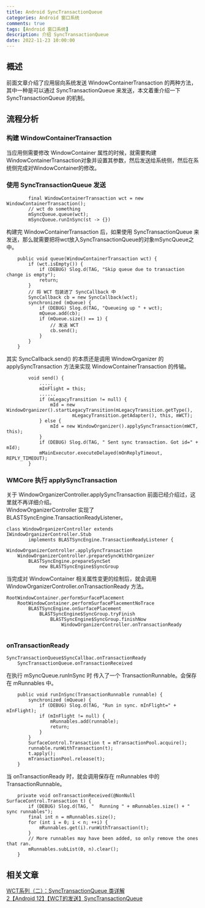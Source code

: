 ```yaml
---
title: Android SyncTransactionQueue
categories: Android 窗口系统
comments: true
tags: [Android 窗口系统]
description: 介绍 SyncTransactionQueue
date: 2022-11-23 10:00:00
---
```



## 概述

前面文章介绍了应用层向系统发送 WindowContainerTransaction 的两种方法，其中一种是可以通过 SyncTransactionQueue 来发送，本文着重介绍一下 SyncTransactionQueue 的机制。    

## 流程分析

### 构建 WindowContainerTransaction

当应用侧需要修改 WindowContainer 属性的时候，就需要构建WindowContainerTransaction对象并设置其参数，然后发送给系统侧，然后在系统侧完成对WindowContainer的修改。    

### 使用 SyncTransactionQueue 发送

```
        final WindowContainerTransaction wct = new WindowContainerTransaction();
        // wct do something
        mSyncQueue.queue(wct);
        mSyncQueue.runInSync(st -> {})
```

构建完 WindowContainerTransaction 后，如果使用 SyncTransactionQueue 来发送，那么就需要把将wct放入SyncTransactionQueue的对象mSyncQueue之中。       

```
    public void queue(WindowContainerTransaction wct) {
        if (wct.isEmpty()) {
            if (DEBUG) Slog.d(TAG, "Skip queue due to transaction change is empty");
            return;
        }
        // 将 WCT 包装进了 SyncCallback 中
        SyncCallback cb = new SyncCallback(wct);
        synchronized (mQueue) {
            if (DEBUG) Slog.d(TAG, "Queueing up " + wct);
            mQueue.add(cb);
            if (mQueue.size() == 1) {
                // 发送 WCT
                cb.send();
            }
        }
    }
```

其实 SyncCallback.send() 的本质还是调用 WindowOrganizer 的 applySyncTransaction 方法来实现 WindowContainerTransaction 的传输。    

```
        void send() {
            .....
            mInFlight = this;
            ......
            if (mLegacyTransition != null) {
                mId = new WindowOrganizer().startLegacyTransition(mLegacyTransition.getType(),
                        mLegacyTransition.getAdapter(), this, mWCT);
            } else {
                mId = new WindowOrganizer().applySyncTransaction(mWCT, this);
            }
            if (DEBUG) Slog.d(TAG, " Sent sync transaction. Got id=" + mId);
            mMainExecutor.executeDelayed(mOnReplyTimeout, REPLY_TIMEOUT);
        }
```

### WMCore 执行 applySyncTransaction

关于 WindowOrganizerController.applySyncTransaction 前面已经介绍过，这里就不再详细介绍。     
WindowOrganizerController 实现了 BLASTSyncEngine.TransactionReadyListener。     
```
class WindowOrganizerController extends IWindowOrganizerController.Stub
        implements BLASTSyncEngine.TransactionReadyListener {
```

```
WindowOrganizerController.applySyncTransaction
    WindowOrganizerController.prepareSyncWithOrganizer
        BLASTSyncEngine.prepareSyncSet
            new BLASTSyncEngine$SyncGroup
```


当完成对 WindowContainer 相关属性变更的绘制后，就会调用 WindowOrganizerController.onTransactionReady 方法。    

```
RootWindowContainer.performSurfacePlacement
    RootWindowContainer.performSurfacePlacementNoTrace
        BLASTSyncEngine.onSurfacePlacement
            BLASTSyncEngine$SyncGroup.tryFinish
                BLASTSyncEngine$SyncGroup.finishNow
                    WindowOrganizerController.onTransactionReady
                        
```


### onTransactionReady


```
SyncTransactionQueue$SyncCallbac.onTransactionReady
    SyncTransactionQueue.onTransactionReceived
```

在执行 mSyncQueue.runInSync 时 传入了一个 TransactionRunnable。会保存在 mRunnables 中。      

```
    public void runInSync(TransactionRunnable runnable) {
        synchronized (mQueue) {
            if (DEBUG) Slog.d(TAG, "Run in sync. mInFlight=" + mInFlight);
            if (mInFlight != null) {
                mRunnables.add(runnable);
                return;
            }
        }
        SurfaceControl.Transaction t = mTransactionPool.acquire();
        runnable.runWithTransaction(t);
        t.apply();
        mTransactionPool.release(t);
    }
```

当 onTransactionReady 时，就会调用保存在 mRunnables 中的 TransactionRunnable。     

```
    private void onTransactionReceived(@NonNull SurfaceControl.Transaction t) {
        if (DEBUG) Slog.d(TAG, "  Running " + mRunnables.size() + " sync runnables");
        final int n = mRunnables.size();
        for (int i = 0; i < n; ++i) {
            mRunnables.get(i).runWithTransaction(t);
        }
        // More runnables may have been added, so only remove the ones that ran.
        mRunnables.subList(0, n).clear();
    }
```

## 相关文章

[WCT系列（二）：SyncTransactionQueue 类详解](https://blog.csdn.net/weixin_39702448/article/details/141305422)      
[2【Android 12】【WCT的发送】SyncTransactionQueue](https://blog.csdn.net/ukynho/article/details/126747799)      
